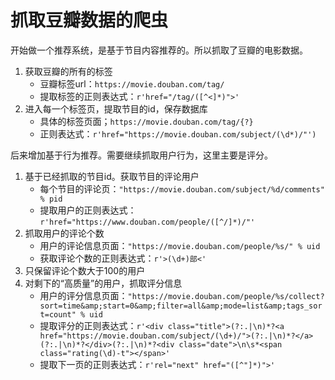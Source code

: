 # 抓取豆瓣数据的爬虫
开始做一个推荐系统，是基于节目内容推荐的。所以抓取了豆瓣的电影数据。
1. 获取豆瓣的所有的标签
    * 豆瓣标签url：`https://movie.douban.com/tag/`
    * 提取标签的正则表达式：`r'href="/tag/([^<]*)">'`
2. 进入每一个标签页，提取节目的id，保存数据库
    * 具体的标签页面；`https://movie.douban.com/tag/{?}`
    * 正则表达式：`r'href="https://movie.douban.com/subject/(\d*)/"')`

后来增加基于行为推荐。需要继续抓取用户行为，这里主要是评分。
1. 基于已经抓取的节目id。获取节目的评论用户
    * 每个节目的评论页：`"https://movie.douban.com/subject/%d/comments" % pid`
    * 提取用户的正则表达式：`r'href="https://www.douban.com/people/([^/]*)/"'`
2. 抓取用户的评论个数
    * 用户的评论信息页面：`"https://movie.douban.com/people/%s/" % uid`
    * 获取评论个数的正则表达式：`r'>(\d+)部<'`
3. 只保留评论个数大于100的用户
4. 对剩下的“高质量”的用户，抓取评分信息
    * 用户的评分信息页面：`"https://movie.douban.com/people/%s/collect?sort=time&amp;start=0&amp;filter=all&amp;mode=list&amp;tags_sort=count" % uid`
    * 提取评分的正则表达式：`r'<div class="title">(?:.|\n)*?<a href="https://movie.douban.com/subject/(\d+)/">(?:.|\n)*?</a>(?:.|\n)*?</div>(?:.|\n)*?<div class="date">\n\s*<span class="rating(\d)-t"></span>'`
    * 提取下一页的正则表达式：`r'rel="next" href="([^"]*)">'`

